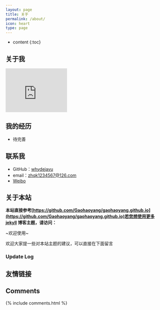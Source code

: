 ```yaml
---
layout: page
title: 关于
permalink: /about/
icon: heart
type: page
---
```


* content
{:toc}

## 关于我

<iframe src="https://githubbadge.appspot.com/xm5646" style="border: 0;height: 142px;width: 200px;overflow: hidden;" frameBorder="0"></iframe>



## 我的经历

* 待完善

## 联系我

* GitHub：[whydejavu](https://github.com/whydejavu)
* email：zhqk1234567@126.com
* [Weibo](http://weibo.com/u/2557932345)



## 关于本站

**本站直接参考[https://github.com/Gaohaoyang/gaohaoyang.github.io](https://github.com/Gaohaoyang/gaohaoyang.github.io)若您想使用更多jekyll 博客主题，请访问：**

~欢迎使用~

欢迎大家提一些对本站主题的建议，可以直接在下面留言

### Update Log


## 友情链接


## Comments

{% include comments.html %}
